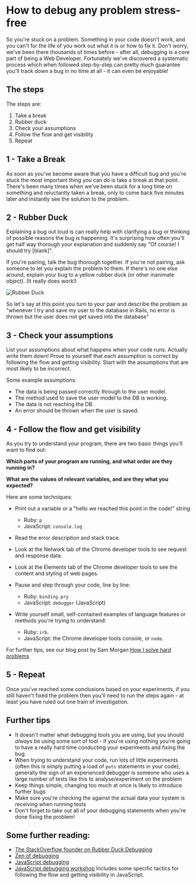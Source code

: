 # How to debug any problem stress-free

So you're stuck on a problem. Something in your code doesn't work, and you can't for the life of you work out what it is or how to fix it. Don't worry, we've been there thousands of times before - after all, debugging is a core part of being a Web Developer. Fortunately we've discovered a systematic process which when followed step-by-step can pretty much guarantee you'll track down a bug in no time at all - it can even be enjoyable!

## The steps

The steps are:

1. Take a break
2. Rubber duck
3. Check your assumptions
4. Follow the flow and get visibility
5. Repeat

## 1 - Take a Break

As soon as you've become aware that you have a difficult bug and you're stuck the most important thing you can do is take a break at that point. There's been many times when we've been stuck for a long time on something and reluctantly taken a break, only to come back five minutes later and instantly see the solution to the problem.

## 2 - Rubber Duck

Explaining a bug out loud is can really help with clarifying a bug or thinking of possible reasons the bug is happening.  It's surprising how often you'll get half way thorough your explanation and suddenly say "Of course! I should try [blank]".

If you're pairing, talk the bug thorough together.  If you're not pairing, ask someone to let you explain the problem to them.  If there's no one else around, explain your bug to a yellow rubber duck (or other inanimate object).  (It really does work!)

![Rubber Duck](https://hattonsimages.blob.core.windows.net/products/RubberDuck_3170853_Qty1_1.jpg)

So let's say at this point you turn to your pair and describe the problem as "whenever I try and save my user to the database in Rails, no error is thrown but the user does not get saved into the database"

## 3 - Check your assumptions

List your assumptions about what happens when your code runs.  Actually write them down! Prove to yourself that each assumption is correct by following the flow and getting visibility.  Start with the assumptions that are most likely to be incorrect.

Some example assumptions:

* The data is being passed correctly through to the user model.
* The method used to save the user model to the DB is working.
* The data is not reaching the DB.
* An error should be thrown when the user is saved.

## 4 - Follow the flow and get visibility

As you try to understand your program, there are two basic things you'll want to find out:

**Which parts of your program are running, and what order are they running in?**

**What are the values of relevant variables, and are they what you expected?**

Here are some techniques:

* Print out a variable or a "hello we reached this point in the code!" string
  * Ruby: `p`
  * JavaScript: `console.log`

* Read the error description and stack trace.

* Look at the Network tab of the Chrome developer tools to see request and response data.

* Look at the Elements tab of the Chrome developer tools to see the content and styling of web pages.

* Pause and step through your code, line by line:
  * Ruby: `binding.pry`
  * JavaScript: `debugger` (JavaScript)

* Write yourself small, self-contained examples of language features or methods you're trying to understand:
  * Ruby: `irb`.
  * JavaScript: the Chrome developer tools console, or `node`.

For further tips, see our blog post by Sam Morgan [How I solve hard problems](https://blog.makersacademy.com/how-i-solve-problems-a6a84d167598)

## 5 - Repeat

Once you've reached some conclusions based on your experiments, if you still haven't
fixed the problem then you'll need to run the steps again - at least you have ruled out one train of investigation.

## Further tips

* It doesn't matter what debugging tools you are using, but you should *always* be using
some sort of tool - if you're using nothing you're going to have a really hard
time conducting your experiments and fixing the bug.
* When trying to understand your code, run lots of little experiments (often this is simply putting a
  load of `puts` statements in your code), generally the sign of an
  experienced debugger is someone who uses a large number of tests like this to
analyse/experiment on the problem
* Keep things simple, changing too much at once is likely to introduce further
  bugs
* Make sure you're checking the against the actual data your system is receiving
  when running tests
* Don't forget to take out all of your debugging statements when you're done fixing the problem!

## Some further reading:

   * [The StackOverflow founder on Rubber Duck Debugging](http://blog.codinghorror.com/rubber-duck-problem-solving/)
   * [Zen of debugging](http://webadvent.org/2012/debugging-zen-by-ben-ramsey)
   * [JavaScript debugging](https://developer.chrome.com/devtools/docs/javascript-debugging)
   * [JavaScript debugging workshop](https://github.com/makersacademy/skills-workshops/tree/master/week-5/following_the_flow_and_getting_visibility_in_javascript) Includes some specific tactics for following the flow and getting visibility in JavaScript.
